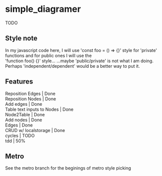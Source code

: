 # simple_diagramer
TODO  

## Style note
In my javascript code here, I will use 'const foo = () => {}'
style for 'private' functions and for public ones I will use the  
'function foo() {}' style...   ...maybe 'public/private' is not what I am doing.  Perhaps 'independent/dependent' would be a better way to put it.     	

## Features
Reposition Edges | Done   
Reposition Nodes | Done   
Add edges | Done   
Table text inputs to Nodes | Done   
Node2Table | Done   
Add nodes | Done    
Edges | Done    
CRUD w/ localstorage | Done 	 
cycles | TODO    
tdd | 50%     

## Metro 
See the metro branch for the beginings of metro style picking


